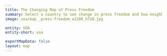 ```yaml
---
title: The Changing Map of Press Freedom
summary: Select a country to see change in press freedom and how neighbors compare.
image: voa/map__press-freedom_w1280_h720.jpg

entity: VOA
entity-short: voa

exportMapData: false
layout: map
---
```

